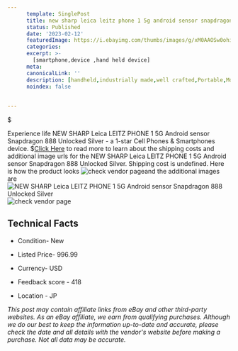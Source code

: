```yaml
---
      template: SinglePost
      title: new sharp leica leitz phone 1 5g android sensor snapdragon 888 unlocked silver
      status: Published
      date: '2023-02-12'
      featuredImage: https://i.ebayimg.com/thumbs/images/g/xM0AAOSw0ohi8kGp/s-l225.jpg
      categories: 
      excerpt: >-
        [smartphone,device ,hand held device]
      meta:
      canonicalLink: ''
      description: [handheld,industrially made,well crafted,Portable,Mobile,Compact,Convenient,Lightweight,Maneuverable,Man-portable,Miniature,Carriable,Hand-held,Light,Holdable,Transportable,Mobile device,Pocket-sized,On-the-go,Wireless,Cordless,Compact size,Convenient size, smartphone,device ,hand held device]
      noindex: false
      
        
---
```

$

Experience life NEW SHARP Leica LEITZ PHONE 1 5G Android sensor Snapdragon 888 Unlocked Silver - a 1-star Cell Phones & Smartphones device.
$[Click Here](https://www.ebay.com/itm/203911753424?hash=item2f7a166ed0%3Ag%3AxM0AAOSw0ohi8kGp&mkevt=1&mkcid=1&mkrid=711-53200-19255-0&campid=%253CePNCampaignId%253E&customid=%253CreferenceId%253E&toolid=10049) to read more to learn about the shipping costs and additional image urls for the NEW SHARP Leica LEITZ PHONE 1 5G Android sensor Snapdragon 888 Unlocked Silver. Shipping cost is undefined. Here is how the product looks ![check vendor page](https://i.ebayimg.com/thumbs/images/g/xM0AAOSw0ohi8kGp/s-l225.jpg)and the additional images are![NEW SHARP Leica LEITZ PHONE 1 5G Android sensor Snapdragon 888 Unlocked Silver](https://i.ebayimg.com/images/g/xM0AAOSw0ohi8kGp/s-l640.jpg)![check vendor page](https://origin-galleryplus.ebayimg.com/ws/web/203911753424_2_0_1/225x225.jpg,https://origin-galleryplus.ebayimg.com/ws/web/203911753424_3_0_1/225x225.jpg,https://origin-galleryplus.ebayimg.com/ws/web/203911753424_4_0_1/225x225.jpg,https://origin-galleryplus.ebayimg.com/ws/web/203911753424_5_0_1/225x225.jpg)



 ## Technical Facts 



     
      

 - Condition- New 


      

 - Listed Price- 996.99 


      

 - Currency- USD 


      

 - Feedback score - 418 


      

 - Location - JP 


      
      

 *_This post may contain affiliate links from eBay and other third-party websites. As an eBay affiliate, we earn from qualifying purchases. Although we do our best to keep the information up-to-date and accurate, please check the date and all details with the vendor's website before making a purchase. Not all data may be accurate._*






